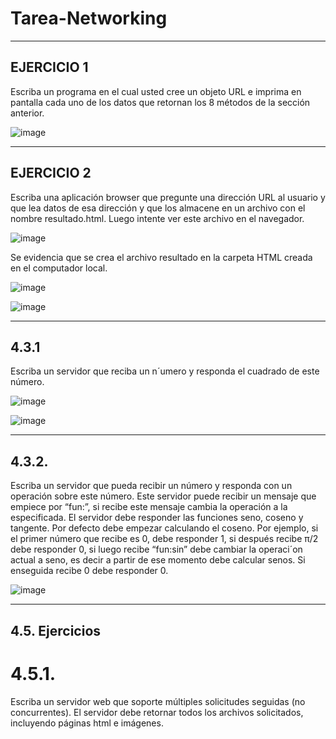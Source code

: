 # Tarea-Networking

______

## EJERCICIO 1

Escriba un programa en el cual usted cree un objeto URL e imprima en
pantalla cada uno de los datos que retornan los 8 métodos de la sección anterior.

![image](https://user-images.githubusercontent.com/54339107/175836512-e815397a-e525-4dbc-b110-eaa002acb56f.png)

_____

## EJERCICIO 2

Escriba una aplicación browser que pregunte una dirección URL al usuario
y que lea datos de esa dirección y que los almacene en un archivo con el nombre resultado.html.
Luego intente ver este archivo en el navegador.

![image](https://user-images.githubusercontent.com/54339107/175838453-f3431714-7b6e-4597-9bd6-fbc561bb2006.png)


Se evidencia que se crea el archivo resultado en la carpeta HTML creada en el computador local.

![image](https://user-images.githubusercontent.com/54339107/175838502-423f146b-cb25-4a47-9ffa-2d27cf26e53f.png)

![image](https://user-images.githubusercontent.com/54339107/175838517-7772bdfc-fd2b-4a6d-a157-15c5c4add1e3.png)

____

## 4.3.1

Escriba un servidor que reciba un n´umero y responda el cuadrado de este número.

![image](https://user-images.githubusercontent.com/54339107/175840145-5c7a8670-b9da-44e7-addf-9569c4aefe4e.png)

![image](https://user-images.githubusercontent.com/54339107/175840343-626f75c7-6500-4a0e-92ab-a69007b59b4e.png)

____

## 4.3.2.
Escriba un servidor que pueda recibir un número y responda con un operación sobre este número. Este servidor puede recibir un mensaje que empiece por “fun:”, si recibe este mensaje cambia la operación a la especificada. El servidor debe responder las funciones seno, coseno y tangente. Por defecto debe empezar calculando el coseno. 
Por ejemplo, si el primer número que recibe es 0, debe responder 1, si después recibe π/2 debe responder 0, si luego recibe “fun:sin”
debe cambiar la operaci´on actual a seno, es decir a partir de ese momento debe calcular senos. Si enseguida recibe 0 debe responder 0.

![image](https://user-images.githubusercontent.com/54339107/176007324-e33cfcb4-ee27-4977-8035-ba4daa687d20.png)

____

## 4.5. Ejercicios
# 4.5.1.
Escriba un servidor web que soporte múltiples solicitudes seguidas (no concurrentes). El servidor debe retornar todos los archivos solicitados, incluyendo páginas html e imágenes.
